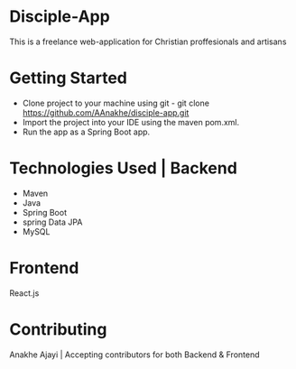 # Disciple-App 
This is a freelance web-application for Christian proffesionals and artisans 

# Getting Started
- Clone project to your machine using git - git clone https://github.com/AAnakhe/disciple-app.git
- Import the project into your IDE using the maven pom.xml.
- Run the app as a Spring Boot app.

# Technologies Used | Backend
- Maven
- Java
- Spring Boot
- spring Data JPA
- MySQL

# Frontend
React.js

# Contributing
Anakhe Ajayi | Accepting contributors for both Backend & Frontend
